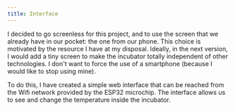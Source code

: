 ```yaml
---
title: Interface
---
```


I decided to go screenless for this project, and to use the screen that we already have in our pocket: the one from our phone. This choice is motivated by the resource I have at my disposal. Ideally, in the next version, I would add a tiny screen to make the incubator totally independent of other technologies. I don't want to force the use of a smartphone (because I would like to stop using mine).

To do this, I have created a simple web interface that can be reached from the Wifi network provided by the ESP32 microchip. The interface allows us to see and change the temperature inside the incubator.